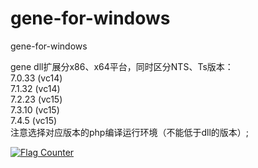 # gene-for-windows  
gene-for-windows   

gene dll扩展分x86、x64平台，同时区分NTS、Ts版本：  
7.0.33 (vc14)   
7.1.32 (vc14)   
7.2.23 (vc15)    
7.3.10 (vc15)  
7.4.5 (vc15)   
注意选择对应版本的php编译运行环境（不能低于dll的版本）;   
  
<a href="https://info.flagcounter.com/AEYx"><img src="https://s11.flagcounter.com/count2/AEYx/bg_FFFFFF/txt_000000/border_CCCCCC/columns_2/maxflags_10/viewers_0/labels_1/pageviews_1/flags_0/percent_0/" alt="Flag Counter" border="0"></a>
